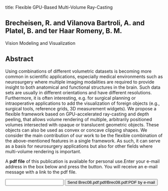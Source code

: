 title: Flexible GPU-Based Multi-Volume Ray-Casting

## Brecheisen, R. and Vilanova Bartroli, A. and Platel, B. and ter Haar Romeny, B. M.
Vision Modeling and Visualization


## Abstract
Using combinations of different volumetric datasets is becoming more common in scientific applications, especially medical environments such as neurosurgery where multiple imaging modalities are required to provide insight to both anatomical and functional structures in the brain. Such data sets are usually in different orientations and have different resolutions. Furthermore, it is often interesting, e.g. for surgical planning or intraoperative applications to add the visualization of foreign objects (e.g., surgical tools, reference grids, 3D measurement widgets). We propose a flexible framework based on GPU-accelerated ray-casting and depth peeling, that allows volume rendering of multiple, arbitrarily positioned volumes intersected with opaque or translucent geometric objects. These objects can also be used as convex or concave clipping shapes. We consider the main contribution of our work to be the flexible combination of the above-mentioned features in a single framework. As such, it can serve as a basis for neurosurgery applications but also for other fields where multi-volume rendering is important.

A <b>pdf file</b> of this publication is available for personal use.Enter your e-mail address in the box below and press the button. You will receive an e-mail message with a link to the pdf file.
<form action="sender.php">  <input type="text" name="email">  <input type="submit" value="Send Brec08.pdf:pdf/Brec08.pdf:PDF by e-mail"></form>